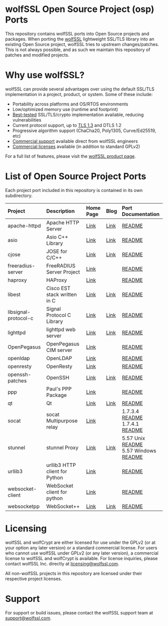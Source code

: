# wolfSSL Open Source Project (osp) Ports

This repository contains wolfSSL ports into Open Source projects and packages. When porting the [wolfSSL](https://www.wolfssl.com/products/wolfssl/) lightweight SSL/TLS library into an existing Open Source project, wolfSSL tries to upstream changes/patches. This is not always possible, and as such we maintain this repository of patches and modified projects.

# Why use wolfSSL?

wolfSSL can provide several advantages over using the default SSL/TLS implementation in a project, product, or system. Some of these include:

* Portability across platforms and OS/RTOS environments
* Low/optimized memory use (runtime and footprint)
* [Best-tested](https://www.wolfssl.com/overview-of-testing-in-wolfssl/) SSL/TLS/crypto implementation available, reducing vulnerabilities
* Current protocol support, up to [TLS 1.3](https://www.wolfssl.com/tls13) and DTLS 1.2
* Progressive algorithm support (ChaCha20, Poly1305, Curve/Ed25519, etc)
* [Commercial support](https://www.wolfssl.com/products/support-and-maintenance/) available direct from wolfSSL engineers
* [Commercial licenses](https://www.wolfssl.com/license/) available (in addition to standard GPLv2)

For a full list of features, please visit the [wolfSSL product page](https://www.wolfssl.com/products/wolfssl/).

# List of Open Source Project Ports

Each project port included in this repository is contained in its own subdirectory.

| Project | Description | Home Page | Blog | Port Documentation |
| :--- | :--- | :--- | :--- | :--- |
| apache-httpd | Apache HTTP Server | [Link](https://httpd.apache.org/) | [Link](https://www.wolfssl.com/support-apache-httpd-2-4-46-2/) | [README](./apache-httpd/README.md) |
| asio | Asio C++ Library | [Link](http://think-async.com/Asio/) | [Link](https://www.wolfssl.com/wolfssl-support-asio-boost-asio-c-libraries/) | [README](./asio/asio/README) |
| cjose | JOSE for C/C++ | [Link](https://github.com/cisco/cjose) | [Link](https://www.wolfssl.com/wolfssl-cisco-cjose-port/) | [README](./cjose/README) |
| freeradius-server | FreeRADIUS Server Project | [Link](https://freeradius.org/) | | [README](.freeradius-server-2.1.12/README) |
| haproxy | HAProxy | [Link](https://www.haproxy.org/) |  | [README](./haproxy/README) |
| libest | Cisco EST stack written in C | [Link](https://github.com/cisco/libest) | [Link](https://www.wolfssl.com/wolfssl-cisco-libest-port/) | [README](./libest/README) |
| libsignal-protocol-c | Signal Protocol C Library | [Link](https://github.com/signalapp/libsignal-protocol-c) | [Link](https://www.wolfssl.com/wolfssl-use-with-signal/) | [README](./libsignal-protocol-c/README.md) |
| lighttpd | lighttpd web server | [Link](https://www.lighttpd.net/) | [Link](https://www.wolfssl.com/lighttpd-support-wolfssl/) | [README](./lighttpd/README) |
| OpenPegasus  | OpenPegasus CIM server | [Link](https://collaboration.opengroup.org/pegasus/) | | [README](./openpegasus/2.14.1/README.md) |
| openldap | OpenLDAP | [Link](https://www.openldap.org/) | | [README](./openldap/2.4.47/README.md) |
| openresty | OpenResty | [Link](https://openresty.org/en/) | | [README](./openresty/INSTRUCTIONS.md) |
| openssh-patches | OpenSSH | [Link](https://www.openssh.com/) | [Link](https://www.wolfssl.com/wolfssl-openssh-expanded-openssl-compatibility/) | [README](./openssh-patches/README) |
| ppp | Paul's PPP Package | [Link](https://ppp.samba.org/) | | [README](./ppp/README) |
| qt | Qt | [Link](https://www.qt.io/) | [Link](https://www.wolfssl.com/building-qt-with-wolfssl/) | [README](./qt/README.md) |
| socat | socat Multipurpose relay | [Link](http://www.dest-unreach.org/socat/) | | 1.7.3.4 [README](./socat/1.7.3.4/README.md)<br/>1.7.4.1 [README](./socat/1.7.4.1/README.md) |
| stunnel | stunnel Proxy | [Link](https://www.stunnel.org/) | [Link](https://www.wolfssl.com/securing-stunnel-tls-1-3/) | 5.57 Unix [README](./stunnel/5.57/README_UNIX.md)<br/>5.57 Windows [README](./stunnel/5.57/README_WIN.md) |
| urllib3 | urllib3 HTTP client for Python | [Link](https://github.com/urllib3/urllib3) | | [README](./urllib3/README.rst) |
| websocket-client | WebSocket client for python | [Link](https://github.com/websocket-client/websocket-client) | | [README](./websocket-client/README.rst) |
| websocketpp | WebSocket++ | [Link](https://www.zaphoyd.com/projects/websocketpp/) | [Link](https://www.wolfssl.com/building-websocket-wolfssl-support/) | [README](websocketpp/readme.md) |

# Licensing

wolfSSL and wolfCrypt are either licensed for use under the GPLv2 (or at your option any later version) or a standard commercial license. For users who cannot use wolfSSL under GPLv2 (or any later version), a commercial license to wolfSSL and wolfCrypt is available. For license inquiries, please contact wolfSSL Inc. directly at licensing@wolfssl.com.

All non-wolfSSL projects in this repository are licensed under their respective project licenses.

# Support

For support or build issues, please contact the wolfSSL support team at support@wolfssl.com.
